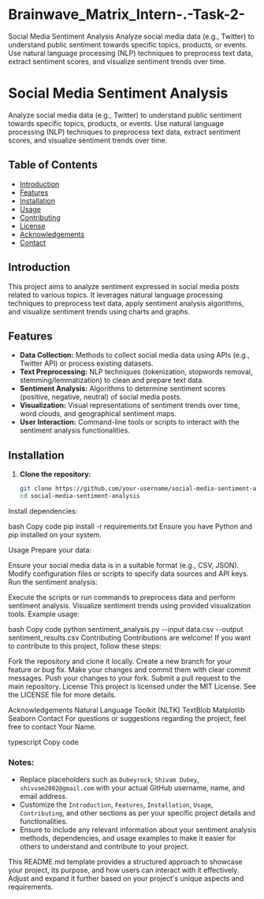 # Brainwave_Matrix_Intern-.-Task-2-

Social Media Sentiment Analysis Analyze social media data (e.g., Twitter) to understand public sentiment towards specific topics, products, or events. Use natural language processing (NLP) techniques to preprocess text data, extract sentiment scores, and visualize sentiment trends over time.
# Social Media Sentiment Analysis

Analyze social media data (e.g., Twitter) to understand public sentiment towards specific topics, products, or events. Use natural language processing (NLP) techniques to preprocess text data, extract sentiment scores, and visualize sentiment trends over time.

## Table of Contents

- [Introduction](#introduction)
- [Features](#features)
- [Installation](#installation)
- [Usage](#usage)
- [Contributing](#contributing)
- [License](#license)
- [Acknowledgements](#acknowledgements)
- [Contact](#contact)

## Introduction

This project aims to analyze sentiment expressed in social media posts related to various topics. It leverages natural language processing techniques to preprocess text data, apply sentiment analysis algorithms, and visualize sentiment trends using charts and graphs.

## Features

- **Data Collection:** Methods to collect social media data using APIs (e.g., Twitter API) or process existing datasets.
- **Text Preprocessing:** NLP techniques (tokenization, stopwords removal, stemming/lemmatization) to clean and prepare text data.
- **Sentiment Analysis:** Algorithms to determine sentiment scores (positive, negative, neutral) of social media posts.
- **Visualization:** Visual representations of sentiment trends over time, word clouds, and geographical sentiment maps.
- **User Interaction:** Command-line tools or scripts to interact with the sentiment analysis functionalities.

## Installation

1. **Clone the repository:**

   ```bash
   git clone https://github.com/your-username/social-media-sentiment-analysis.git
   cd social-media-sentiment-analysis
Install dependencies:

bash
Copy code
pip install -r requirements.txt
Ensure you have Python and pip installed on your system.

Usage
Prepare your data:

Ensure your social media data is in a suitable format (e.g., CSV, JSON).
Modify configuration files or scripts to specify data sources and API keys.
Run the sentiment analysis:

Execute the scripts or run commands to preprocess data and perform sentiment analysis.
Visualize sentiment trends using provided visualization tools.
Example usage:

bash
Copy code
python sentiment_analysis.py --input data.csv --output sentiment_results.csv
Contributing
Contributions are welcome! If you want to contribute to this project, follow these steps:

Fork the repository and clone it locally.
Create a new branch for your feature or bug fix.
Make your changes and commit them with clear commit messages.
Push your changes to your fork.
Submit a pull request to the main repository.
License
This project is licensed under the MIT License. See the LICENSE file for more details.

Acknowledgements
Natural Language Toolkit (NLTK)
TextBlob
Matplotlib
Seaborn
Contact
For questions or suggestions regarding the project, feel free to contact Your Name.

typescript
Copy code

### Notes:
- Replace placeholders such as `Dubeyrock`, `Shivam Dubey`, `shivvam2002@gmail.com` with your actual GitHub username, name, and email address.
- Customize the `Introduction`, `Features`, `Installation`, `Usage`, `Contributing`, and other sections as per your specific project details and functionalities.
- Ensure to include any relevant information about your sentiment analysis methods, dependencies, and usage examples to make it easier for others to understand and contribute to your project.

This README.md template provides a structured approach to showcase your project, its purpose, and how users  can interact with it effectively. Adjust and expand it further based on your project's unique aspects and requirements.
